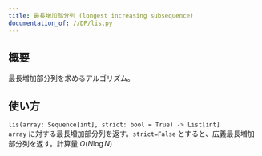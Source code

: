 ```yaml
---
title: 最長増加部分列 (longest increasing subsequence)
documentation_of: //DP/lis.py
---
```


## 概要
最長増加部分列を求めるアルゴリズム。

## 使い方
`lis(array: Sequence[int], strict: bool = True) -> List[int]`  
`array` に対する最長増加部分列を返す。`strict=False` とすると、広義最長増加部分列を返す。計算量 $O(N \log N)$
